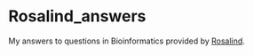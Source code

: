 # Rosalind_answers

My answers to questions in Bioinformatics provided by [Rosalind](http://rosalind.info).  
